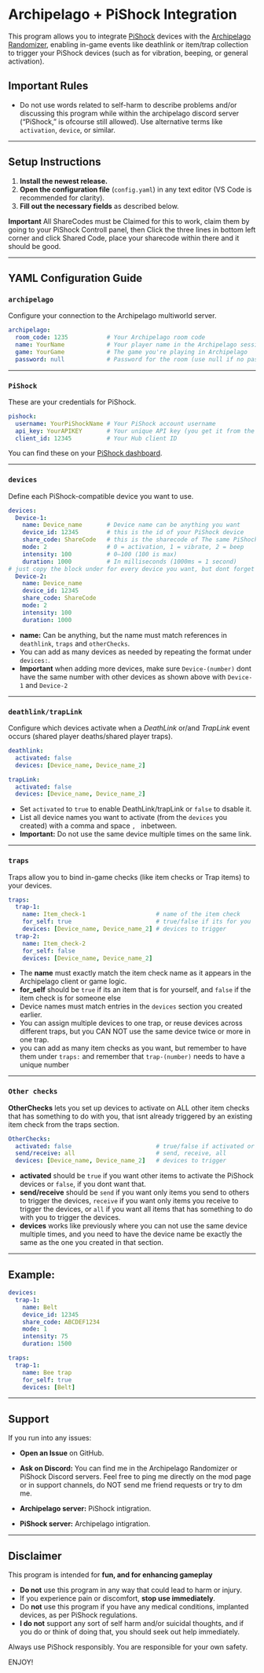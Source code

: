 # Archipelago + PiShock Integration

This program allows you to integrate [PiShock](https://pishock.com) devices with the [Archipelago Randomizer](https://archipelago.gg), enabling in-game events like deathlink or item/trap collection to trigger your PiShock devices (such as for vibration, beeping, or general activation).

## Important Rules

* Do not use words related to self-harm to describe problems and/or discussing this program while within the archipelago discord server (“PiShock,” is ofcourse still allowed). Use alternative terms like `activation`, `device`, or similar.

---

## Setup Instructions

1. **Install the newest release.**
2. **Open the configuration file** (`config.yaml`) in any text editor (VS Code is recommended for clarity).
3. **Fill out the necessary fields** as described below.

**Important** All ShareCodes must be Claimed for this to work, claim them by going to your PiShock Controll panel, then Click the three lines in bottom left corner and click Shared Code, place your sharecode within there and it should be good.

---

## YAML Configuration Guide

### `archipelago`

Configure your connection to the Archipelago multiworld server.

```yaml
archipelago:
  room_code: 1235           # Your Archipelago room code
  name: YourName            # Your player name in the Archipelago session
  game: YourGame            # The game you're playing in Archipelago
  password: null            # Password for the room (use null if no password)
```

---

### `PiShock`

These are your credentials for PiShock.

```yaml
pishock:
  username: YourPiShockName # Your PiShock account username
  api_key: YourAPIKEY       # Your unique API key (you get it from the website under "Account")
  client_id: 12345          # Your Hub client ID
```

You can find these on your [PiShock dashboard](https://pishock.com/#/login).

---

### `devices`

Define each PiShock-compatible device you want to use.

```yaml
devices:
  Device-1:              
    name: Device_name       # Device name can be anything you want
    device_id: 12345        # this is the id of your PiShock device
    share_code: ShareCode   # this is the sharecode of The same PiShock device
    mode: 2                 # 0 = activation, 1 = vibrate, 2 = beep
    intensity: 100          # 0–100 (100 is max)
    duration: 1000          # In milliseconds (1000ms = 1 second)
# just copy the block under for every device you want, but dont forget the spaces.
  Device-2:
    name: Device_name        
    device_id: 12345        
    share_code: ShareCode   
    mode: 2                 
    intensity: 100          
    duration: 1000          
```

* **name:** Can be anything, but the name must match references in `deathlink`, `traps` and `otherChecks`.
* You can add as many devices as needed by repeating the format under `devices:`.
* **Important** when adding more devices, make sure `Device-(number)` dont have the same number with other devices as shown above with `Device-1` and `Device-2`

---

### `deathlink/trapLink`

Configure which devices activate when a *DeathLink* or/and *TrapLink* event occurs (shared player deaths/shared player traps).

```yaml
deathlink:
  activated: false               
  devices: [Device_name, Device_name_2]
```
```yaml
trapLink:
  activated: false               
  devices: [Device_name, Device_name_2]
```

* Set `activated` to `true` to enable DeathLink/trapLink or `false` to dsable it.
* List all device names you want to activate (from the `devices` you created)  with a comma and space `, ` inbetween.
* **Important:** Do not use the same device multiple times on the same link.

---

### `traps`

Traps allow you to bind in-game checks (like item checks or Trap items) to your devices.

```yaml
traps:
  trap-1:
    name: Item_check-1                    # name of the item check
    for_self: true                        # true/false if its for you
    devices: [Device_name, Device_name_2] # devices to trigger
  trap-2:
    name: Item_check-2
    for_self: false
    devices: [Device_name, Device_name_2]
```

* The **name** must exactly match the item check name as it appears in the Archipelago client or game logic.
* **for_self** should be `true` if its an item that is for yourself, and `false` if the item check is for someone else
* Device names must match entries in the `devices` section you created earlier.
* You can assign multiple devices to one trap, or reuse devices across different traps, but you CAN NOT use the same device twice or more in one trap.
* you can add as many item checks as you want, but remember to have them under `traps:` and remember that `trap-(number)` needs to have a unique number

---

### `Other checks`

**OtherChecks** lets you set up devices to activate on ALL other item checks that has something to do with you, that isnt already triggered by an existing item check from the traps section. 

```yaml
OtherChecks:
  activated: false                        # true/false if activated or not
  send/receive: all                       # send, receive, all
  devices: [Device_name, Device_name_2]   # devices to trigger
```
* **activated** should be `true` if you want other items to activate the PiShock devices or `false`, if you dont want that.
* **send/receive** should be `send` if you want only items you send to others to trigger the devices, `receive` if you want only items you receive to trigger the devices, or `all` if you want all items that has something to do with you to trigger the devices.
* **devices** works like previously where you can not use the same device multiple times, and you need to have the device name be exactly the same as the one you created in that section.

---

## Example:

```yaml
devices:
  trap-1:
    name: Belt
    device_id: 12345
    share_code: ABCDEF1234
    mode: 1
    intensity: 75
    duration: 1500
```

```yaml
traps:
  trap-1:
    name: Bee trap
    for_self: true
    devices: [Belt]
```

---

## Support

If you run into any issues:

* **Open an Issue** on GitHub.
* **Ask on Discord:** You can find me in the Archipelago Randomizer or PiShock Discord servers. Feel free to ping me directly on the mod page or in support channels, do NOT send me friend requests or try to dm me.

* **Archipelago server:** PiShock intigration.
* **PiShock server:** Archipelago intigration. 

---

## Disclaimer

This program is intended for **fun, and for enhancing gameplay**

* **Do not** use this program in any way that could lead to harm or injury.
* If you experience pain or discomfort, **stop use immediately**.
* Do **not** use this program if you have any medical conditions, implanted devices, as per PiShock regulations.
* **I do not**  support any sort of self harm and/or suicidal thoughts, and if you do or think of doing that, you should seek out help immediately.

Always use PiShock responsibly. You are responsible for your own safety.

ENJOY!

